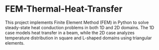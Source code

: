 # FEM-Thermal-Heat-Transfer
This project implements Finite Element Method (FEM) in Python to solve steady-state heat conduction problems in both 1D and 2D domains. The 1D case models heat transfer in a beam, while the 2D case analyzes temperature distribution in square and L-shaped domains using triangular elements.
